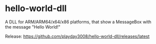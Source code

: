 # hello-world-dll

A DLL for ARM/ARM64/x64/x86 platforms, that show a MessageBox with the message "Hello World!"

Release: <https://github.com/playday3008/hello-world-dll/releases/latest>

